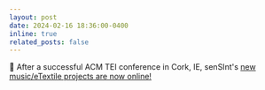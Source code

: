 ```yaml
---
layout: post
date: 2024-02-16 18:36:00-0400
inline: true
related_posts: false
---
```


🧶 After a successful ACM TEI conference in Cork, IE, senSInt's [new music/eTextile projects are now online!](https://www.courtneynreed.com/blog/2024/tei2024/)
